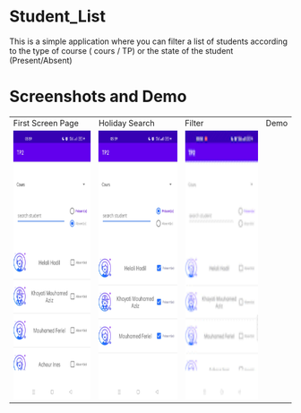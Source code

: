 # Student_List
This is a simple application where you can filter a list of students according to the type of course ( cours / TP) or the state of the student (Present/Absent)

# Screenshots and Demo

<table>
  <tr>
    <td>First Screen Page</td>
     <td>Holiday Search </td>
     <td>Filter</td>
     <td>Demo</td>
  </tr>
  <tr>
    <td><img src="./ScreenShot1.jpg" width=270 height=480></td>
    <td><img src="./ScreenShot2.jpg" width=270 height=480></td>
    <td><img src="./Demo.gif" width=270 height=480></td>
    
  </tr>
 </table>
 

